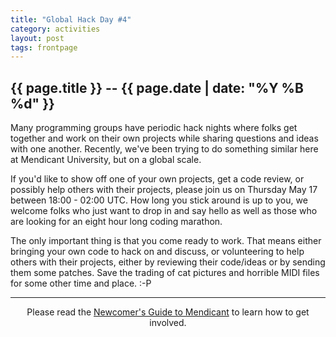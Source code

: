 ```yaml
---
title: "Global Hack Day #4"
category: activities
layout: post
tags: frontpage
---
```


## {{ page.title }} -- {{ page.date | date: "%Y %B %d" }}

Many programming groups have periodic hack nights where folks get together and work on their own projects while sharing questions and ideas with one another. Recently, we've been trying to do something similar here at Mendicant University, but on a global scale.

If you'd like to show off one of your own projects, get a code review, or possibly help others with their projects, please join us on Thursday May 17 between 18:00 - 02:00 UTC. How long you stick around is up to you, we welcome folks who just want to drop in and say hello as well as those who are looking for an eight hour long coding marathon.

The only important thing is that you come ready to work. That means either bringing your own code to hack on and discuss, or volunteering to help others with their projects, either by reviewing their code/ideas or by sending them some patches. Save the trading of cat pictures and horrible MIDI files for some other time and place. :-P

---

<div align="center">
Please read the <a href="https://github.com/mendicant/mendicantuniversity.org/wiki/Newcomer%27s-Guide-to-Mendicant">Newcomer's Guide to Mendicant</a> to learn how to get involved. 
</div>
